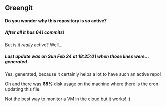 ## Greengit

#### Do you wonder why this repository is so active?

##### After all it has 641 commits!

But is it *really* active? Well...

##### Last update was on Sun Feb 24 at 18:25:01 when those lines were... generated

Yes, generated, because it certainly helps a lot to have such an active repo!

Oh and there was **68%** disk usage on the machine
where there is the cron updating this file.

Not the best way to monitor a VM in the cloud but it works! :)
